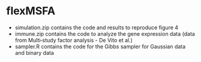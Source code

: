 # flexMSFA

- simulation.zip contains the code and results to reproduce figure 4
- immune.zip contains the code to analyze the gene expression data (data from Multi‐study factor analysis - De Vito et al.)
- sampler.R contains the code for the Gibbs sampler for Gaussian data and binary data
